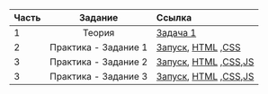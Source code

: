 | Часть |       Задание        | Ссылка                               |
| ----- | :------------------: | :----------------------------------- |
| 1     |        Теория        | [Задача 1](https://fxshxr.github.io/frontend-test/theory-1/)                         |
| 2     | Практика - Задание 1 | [Запуск](https://fxshxr.github.io/frontend-test/practice-1/), [HTML](https://github.com/fxshxr/frontend-test/blob/main/practice-1/index.html) ,[CSS](https://github.com/fxshxr/frontend-test/blob/main/practice-1/styles.css) |
| 3     | Практика - Задание 2 | [Запуск](https://fxshxr.github.io/frontend-test/practice-2/), [HTML](https://github.com/fxshxr/frontend-test/blob/main/practice-2/index.html) ,[CSS](https://github.com/fxshxr/frontend-test/blob/main/practice-2/styles.css),[JS](https://github.com/fxshxr/frontend-test/blob/main/practice-2/index.js) |
| 3     | Практика - Задание 3 | [Запуск](https://fxshxr.github.io/frontend-test/practice-3/), [HTML](https://github.com/fxshxr/frontend-test/blob/main/practice-3/index.html) ,[CSS](https://github.com/fxshxr/frontend-test/blob/main/practice-3/styles.css),[JS](https://github.com/fxshxr/frontend-test/blob/main/practice-3/index.js) |
